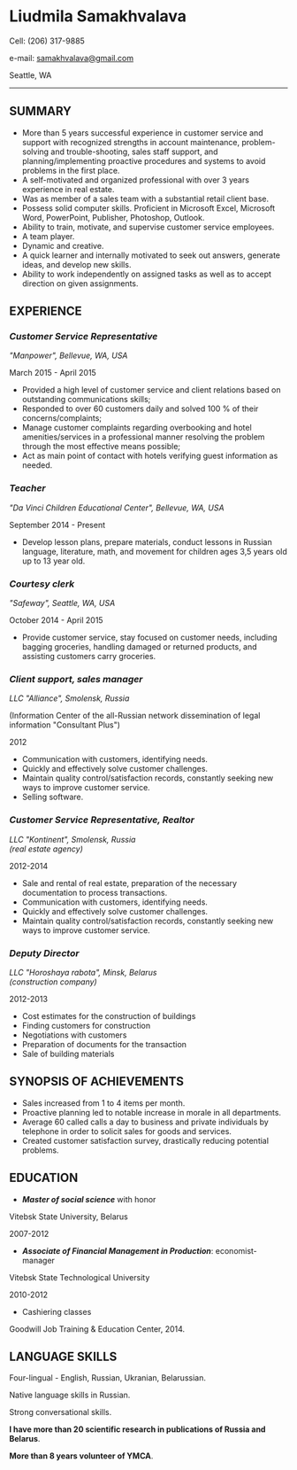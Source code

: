 # **Liudmila Samakhvalava**

Cell: (206) 317-9885  

e-mail: samakhvalava@gmail.com

Seattle, WA

-----------------------------

## **SUMMARY**

- More than 5 years successful experience in customer service and support with recognized strengths in account maintenance, problem-solving and trouble-shooting, sales staff support, and planning/implementing proactive procedures and systems to avoid problems in the first place. 
- A self-motivated and organized professional with over 3 years experience in real estate. 
- Was as member of a sales team with a substantial retail client base. 
- Possess solid computer skills. Proficient in Microsoft Excel, Microsoft Word, PowerPoint, Publisher, Photoshop, Outlook.
- Ability to train, motivate, and supervise customer service employees.
- A team player.
- Dynamic and creative.
- A quick learner and internally motivated to seek out answers, generate ideas, and develop new skills.
- Ability to work independently on assigned tasks as well as to accept direction on given assignments.

## **EXPERIENCE**

### ***Customer Service Representative***

*"Manpower", Bellevue, WA, USA*

March 2015 - April 2015

- Provided a high level of customer service and client relations based on outstanding communications skills;
- Responded to over 60 customers daily and solved 100 % of their concerns/complaints;
- Manage customer complaints regarding overbooking and hotel amenities/services in a professional manner resolving the problem through the most effective means possible;
- Act as main point of contact with hotels verifying guest information as needed.

### ***Teacher*** 

*"Da Vinci Children Educational Center", Bellevue, WA, USA*

September 2014 - Present

- Develop lesson plans, prepare materials, conduct lessons in Russian language, literature, math, and movement for children ages 3,5 years old up to 13 year old.

### ***Courtesy clerk***

*"Safeway", Seattle, WA, USA* 

October 2014 - April 2015

- Provide customer service, stay focused on customer needs, including bagging groceries, handling damaged or returned products, and assisting customers carry groceries. 

### ***Client support, sales manager***

*LLC "Alliance", Smolensk, Russia* 

(Information Center of the all-Russian network dissemination of legal information
 "Consultant Plus")
 
 2012

- Communication with customers, identifying needs.
- Quickly and effectively solve customer challenges.
- Maintain quality control/satisfaction records, constantly seeking new ways to improve customer service.
- Selling software.

### ***Customer Service Representative, Realtor***

*LLC "Kontinent", Smolensk, Russia*    
*(real estate agency)*

2012-2014

- Sale and rental of real estate, preparation of the necessary documentation to process transactions.
- Communication with customers, identifying needs.
- Quickly and effectively solve customer challenges.
- Maintain quality control/satisfaction records, constantly seeking new ways to improve customer service.

### ***Deputy Director***

*LLC "Horoshaya rabota", Minsk, Belarus*  
*(construction company)*

2012-2013

- Cost estimates for the construction of buildings
- Finding customers for construction
- Negotiations with customers
- Preparation of documents for the transaction
- Sale of building materials

## **SYNOPSIS OF ACHIEVEMENTS**

- Sales increased from 1 to 4 items per month.
- Proactive planning led to notable increase in morale in all departments.
- Average 60 called calls a day to business and private individuals by telephone in order to solicit sales for goods and services.
- Created customer satisfaction survey, drastically reducing potential problems.

## **EDUCATION**

- ***Master of social science*** with honor 

Vitebsk State University, Belarus

2007-2012

- ***Associate of Financial Management in Production***:
 economist-manager  

Vitebsk State Technological University

2010-2012

- Cashiering classes            
 
Goodwill Job Training & Education Center, 2014.
 
## **LANGUAGE SKILLS**

Four-lingual - English, Russian, Ukranian, Belarussian.

Native language skills in Russian.

Strong conversational skills.

**I have more than 20 scientific research in publications of Russia and Belarus**.

**More than 8 years volunteer of YMCA**. 

